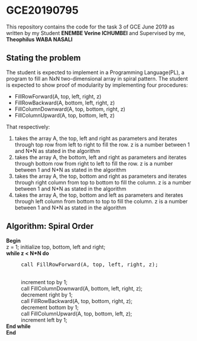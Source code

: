 # GCE20190795
This repository contains the code for the task 3 of GCE June 2019 as written by my Student <b>ENEMBE Verine ICHUMBEI</b> and Supervised by me, <b>Theophilus WABA NASALI</b>
<h2>Stating the problem</h2>
The student is expected to implement in a Programming Language(PL), a program to fill an NxN two-dimensional array in spiral pattern. The student is expected to show proof of modularity by implementing four procedures:
<ul>
  <li>FillRowForward(A, top, left, right, z)</li>
  <li>FillRowBackward(A, bottom, left, right, z)</li>
  <li>FillColumnDownward(A, top, bottom, right, z)</li>
  <li>FillColumnUpward(A, top, bottom, left, z)</li>
</ul>
That respectively:
<ol>
  <li>
    takes the array A, the top, left and right as parameters and iterates through top row from left to right to fill the row. z is a number     between 1 and N*N as stated in the algorithm
  </li>
  <li>
    takes the array A, the bottom, left and right as parameters and iterates through bottom row from right to left to fill the row. z is a number between 1 and N*N as stated in the algorithm
  </li>
  <li>
    takes the array A, the top, bottom and right as parameters and iterates through right column from top to bottom to fill the column. z is a number     between 1 and N*N as stated in the algorithm
  </li>
  <li>
    takes the array A, the top, bottom and left as parameters and iterates through left column from bottom to top to fill the column. z is a number     between 1 and N*N as stated in the algorithm
  </li>
</ol>
<h2>Algorithm: Spiral Order</h2>
<b>Begin</b>
  <div>
    z = 1; initialize top, bottom, left and right;
  </div>
  <div>
  <b>while z < N*N do</b>
         <div style="margin-left: 40px">
           <pre>call FillRowForward(A, top, left, right, z);</pre><br>
            increment top by 1;<br>
            call FillColumnDownward(A, bottom, left, right, z);<br>
            decrement right by 1;<br>
            call FillRowBackward(A, top, bottom, right, z);<br>
            decrement bottom by 1;<br>
            call FillColumnUpward(A, top, bottom, left, z);<br>
            increment left by 1;<br>
         </div>
       <b>End while</b>
  </div>
<b>End</b>
 

